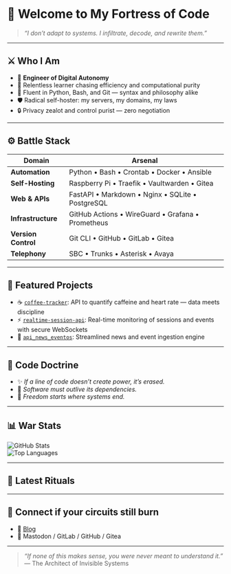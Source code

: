 # 🧠 Welcome to My Fortress of Code

> *“I don’t adapt to systems. I infiltrate, decode, and rewrite them.”*

---

## ⚔️ Who I Am

- 🧬 **Engineer of Digital Autonomy**
- 🧠 Relentless learner chasing efficiency and computational purity
- 🐍 Fluent in Python, Bash, and Git — syntax and philosophy alike
- 🛡️ Radical self-hoster: my servers, my domains, my laws
- 🔒 Privacy zealot and control purist — zero negotiation

---

## ⚙️ Battle Stack

| Domain         | Arsenal                                                |
|----------------|--------------------------------------------------------|
| **Automation** | Python • Bash • Crontab • Docker • Ansible             |
| **Self-Hosting** | Raspberry Pi • Traefik • Vaultwarden • Gitea         |
| **Web & APIs** | FastAPI • Markdown • Nginx • SQLite • PostgreSQL       |
| **Infrastructure** | GitHub Actions • WireGuard • Grafana • Prometheus  |
| **Version Control** | Git CLI • GitHub • GitLab • Gitea                |
| **Telephony** | SBC • Trunks • Asterisk • Avaya                         |

---

## 📂 Featured Projects

- ☕ [`coffee-tracker`](https://github.com/dny1020/coffee-tracker): API to quantify caffeine and heart rate — data meets discipline
- ⚡ [`realtime-session-api`](https://github.com/dny1020/realtime-session-api): Real-time monitoring of sessions and events with secure WebSockets
- 📰 [`api_news_eventos`](https://github.com/dny1020/api_news_eventos): Streamlined news and event ingestion engine

---

## 📜 Code Doctrine

- ✨ *If a line of code doesn’t create power, it’s erased.*
- 🧱 *Software must outlive its dependencies.*
- 🚪 *Freedom starts where systems end.*

---

## 📊 War Stats

![GitHub Stats](https://github-readme-stats.vercel.app/api?username=dny1020&show_icons=true&theme=radical&hide_border=true)  
![Top Languages](https://github-readme-stats.vercel.app/api/top-langs/?username=dny1020&layout=compact&theme=radical&hide_border=true)

---

## 🧠 Latest Rituals

<!--START_SECTION:activity-->
<!-- Automatically updates with GitHub Actions if enabled -->
<!--END_SECTION:activity-->

---

## 🧬 Connect if your circuits still burn

- 🧠 [Blog](https://newsbot.lat)
- 🧱 Mastodon / GitLab / GitHub / Gitea

---

> *“If none of this makes sense, you were never meant to understand it.”*  
> — The Architect of Invisible Systems
